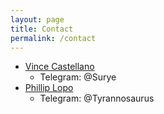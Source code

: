 ```yaml
---
layout: page
title: Contact
permalink: /contact
---
```


* [Vince Castellano](surye.github.io)
    * Telegram: @Surye
* [Phillip Lopo](xlopo.github.io)
    * Telegram: @Tyrannosaurus

